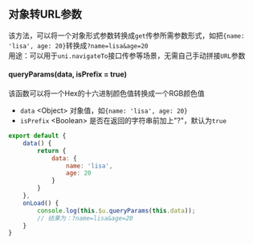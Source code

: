 ## 对象转URL参数

该方法，可以将一个对象形式参数转换成`get`传参所需参数形式，如把`{name: 'lisa', age: 20}`转换成`?name=lisa&age=20`  
用途：可以用于`uni.navigateTo`接口传参等场景，无需自己手动拼接`URL`参数

#### queryParams(data, isPrefix = true)

该函数可以将一个Hex的十六进制颜色值转换成一个RGB颜色值

- `data` <Object\> 对象值，如`{name: 'lisa', age: 20}`  
- `isPrefix` <Boolean\> 是否在返回的字符串前加上"?"，默认为`true`

```js
export default {
	data() {
		return {
			data: {
				name: 'lisa',
				age: 20
			}
		}
	},
	onLoad() {
		console.log(this.$u.queryParams(this.data));
		// 结果为：?name=lisa&age=20
	}
}
```